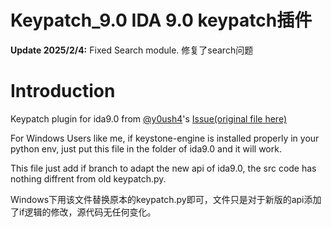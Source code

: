 # Keypatch_9.0 IDA 9.0 keypatch插件
**Update 2025/2/4:** Fixed Search module. 修复了search问题

# Introduction
Keypatch plugin for ida9.0 from [@y0ush4](https://github.com/y0ush4)'s [Issue(original file here)](https://github.com/keystone-engine/keypatch/issues/94)

For Windows Users like me, if keystone-engine is installed properly in your python env, just put this file in the folder of ida9.0 and it will work.

This file just add if branch to adapt the new api of ida9.0, the src code has nothing diffrent from old keypatch.py.

Windows下用该文件替换原本的keypatch.py即可，文件只是对于新版的api添加了if逻辑的修改，源代码无任何变化。
